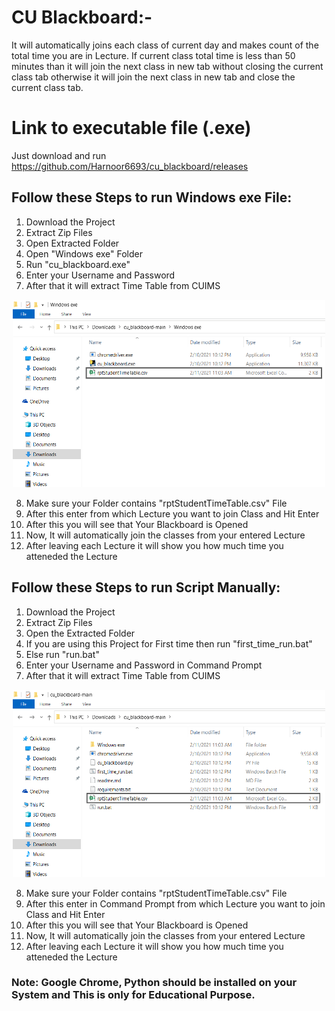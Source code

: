 # CU Blackboard:-
It will automatically joins each class of current day and makes count of the total time you are in Lecture. If current class total time is less than 50 minutes than it will join the next class in new tab without closing the current class tab otherwise it will join the next class in new tab and close the current class tab.

# Link to executable file (.exe)
Just download and run
https://github.com/Harnoor6693/cu_blackboard/releases


## Follow these Steps to run Windows exe File:
1. Download the Project
2. Extract Zip Files
3. Open Extracted Folder
4. Open "Windows exe" Folder
5. Run "cu_blackboard.exe"
6. Enter your Username and Password
7. After that it will extract Time Table from CUIMS

<p align="center">
<img src="windows_exe_file.png" width="500px" height="300px">
</p>

8. Make sure your Folder contains "rptStudentTimeTable.csv" File
9. After this enter from which Lecture you want to join Class and Hit Enter 
10. After this you will see that Your Blackboard is Opened
11. Now, It will automatically join the classes from your entered Lecture
12. After leaving each Lecture it will show you how much time you atteneded the Lecture


## Follow these Steps to run Script Manually:
1. Download the Project
2. Extract Zip Files
3. Open the Extracted Folder
4. If you are using this Project for First time then run "first_time_run.bat"
5. Else run "run.bat"
6. Enter your Username and Password in Command Prompt
7. After that it will extract Time Table from CUIMS

<p align="center">
<img src="manual_file.png" width="500px" height="300px">
</p>

8. Make sure your Folder contains "rptStudentTimeTable.csv" File
9. After this enter in Command Prompt from which Lecture you want to join Class and Hit Enter 
10. After this you will see that Your Blackboard is Opened
11. Now, It will automatically join the classes from your entered Lecture
12. After leaving each Lecture it will show you how much time you atteneded the Lecture


### Note: Google Chrome, Python should be installed on your System and This is only for Educational Purpose.
